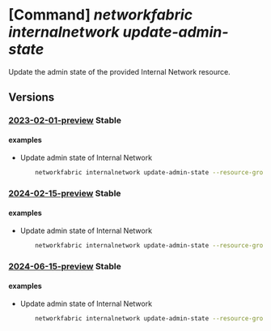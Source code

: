 # [Command] _networkfabric internalnetwork update-admin-state_

Update the admin state of the provided Internal Network resource.

## Versions

### [2023-02-01-preview](/Resources/mgmt-plane/L3N1YnNjcmlwdGlvbnMve30vcmVzb3VyY2Vncm91cHMve30vcHJvdmlkZXJzL21pY3Jvc29mdC5tYW5hZ2VkbmV0d29ya2ZhYnJpYy9sM2lzb2xhdGlvbmRvbWFpbnMve30vaW50ZXJuYWxuZXR3b3Jrcy97fS91cGRhdGVhZG1pbmlzdHJhdGl2ZXN0YXRl/2023-02-01-preview.xml) **Stable**

<!-- mgmt-plane /subscriptions/{}/resourcegroups/{}/providers/microsoft.managednetworkfabric/l3isolationdomains/{}/internalnetworks/{}/updateadministrativestate 2023-02-01-preview -->

#### examples

- Update admin state of Internal Network
    ```bash
        networkfabric internalnetwork update-admin-state --resource-group "example-rg" --l3domain "example-l3domain" --resource-name "example-internalNetwork" --state "Enable"
    ```

### [2024-02-15-preview](/Resources/mgmt-plane/L3N1YnNjcmlwdGlvbnMve30vcmVzb3VyY2Vncm91cHMve30vcHJvdmlkZXJzL21pY3Jvc29mdC5tYW5hZ2VkbmV0d29ya2ZhYnJpYy9sM2lzb2xhdGlvbmRvbWFpbnMve30vaW50ZXJuYWxuZXR3b3Jrcy97fS91cGRhdGVhZG1pbmlzdHJhdGl2ZXN0YXRl/2024-02-15-preview.xml) **Stable**

<!-- mgmt-plane /subscriptions/{}/resourcegroups/{}/providers/microsoft.managednetworkfabric/l3isolationdomains/{}/internalnetworks/{}/updateadministrativestate 2024-02-15-preview -->

#### examples

- Update admin state of Internal Network
    ```bash
        networkfabric internalnetwork update-admin-state --resource-group "example-rg" --l3domain "example-l3domain" --resource-name "example-internalNetwork" --state "Enable"
    ```

### [2024-06-15-preview](/Resources/mgmt-plane/L3N1YnNjcmlwdGlvbnMve30vcmVzb3VyY2Vncm91cHMve30vcHJvdmlkZXJzL21pY3Jvc29mdC5tYW5hZ2VkbmV0d29ya2ZhYnJpYy9sM2lzb2xhdGlvbmRvbWFpbnMve30vaW50ZXJuYWxuZXR3b3Jrcy97fS91cGRhdGVhZG1pbmlzdHJhdGl2ZXN0YXRl/2024-06-15-preview.xml) **Stable**

<!-- mgmt-plane /subscriptions/{}/resourcegroups/{}/providers/microsoft.managednetworkfabric/l3isolationdomains/{}/internalnetworks/{}/updateadministrativestate 2024-06-15-preview -->

#### examples

- Update admin state of Internal Network
    ```bash
        networkfabric internalnetwork update-admin-state --resource-group "example-rg" --l3domain "example-l3domain" --resource-name "example-internalNetwork" --state "Enable"
    ```
